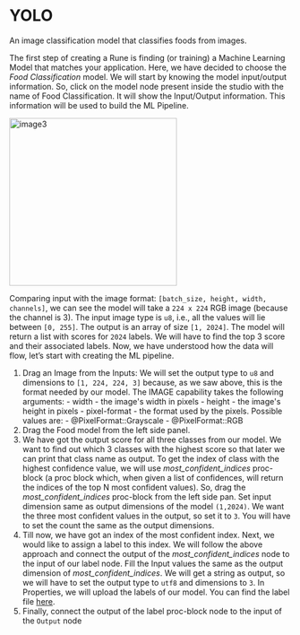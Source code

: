 # YOLO

An image classification model that classifies foods from images.

The first step of creating a Rune is finding (or training) a Machine Learning Model that matches your application. Here, we have decided to choose the _Food Classification_ model. We will start by knowing the model input/output information. So, click on the model node present inside the studio with the name of Food Classification. It will show the Input/Output information. This information will be used to build the ML Pipeline.

<img width="299" alt="image3" src="https://user-images.githubusercontent.com/50593567/156819651-4399f071-539a-483c-9afb-c5821297b381.png"/>

Comparing input with the image format: `[batch_size, height, width, channels]`, we can see the model will take a `224 x 224` RGB image (because the channel is 3). The input image type is `u8`, i.e., all the values will lie between `[0, 255]`. The output is an array of size `[1, 2024]`. The model will return a list with scores for `2024` labels. We will have to find the top 3 score and their associated labels. Now, we have understood how the data will flow, let’s start with creating the ML pipeline.

1. Drag an Image from the Inputs:
   We will set the output type to `u8` and dimensions to `[1, 224, 224, 3]` because, as we saw above, this is the format needed by our model.
   The IMAGE capability takes the following arguments: - width - the image's width in pixels - height - the image's height in pixels - pixel-format - the format used by the pixels. Possible values are: - @PixelFormat::Grayscale - @PixelFormat::RGB
2. Drag the Food model from the left side panel.
3. We have got the output score for all three classes from our model. We want to find out which 3 classes with the highest score so that later we can print that class name as output. To get the index of class with the highest confidence value, we will use _most_confident_indices_ proc-block (a proc block which, when given a list of confidences, will return the indices of the top N most confident values). So, drag the _most_confident_indices_ proc-block from the left side pan. Set input dimension same as output dimensions of the model `(1,2024)`. We want the three most confident values in the output, so set it to `3`. You will have to set the count the same as the output dimensions.
4. Till now, we have got an index of the most confident index. Next, we would like to assign a label to this index. We will follow the above approach and connect the output of the _most_confident_indices_ node to the input of our label node. Fill the Input values the same as the output dimension of _most_confident_indices_. We will get a string as output, so we will have to set the output type to `utf8` and dimensions to `3`. In Properties, we will upload the labels of our model. You can find the label file [here](https://drive.google.com/file/d/1DpfObeIjDeZB_lEHSCQptbo70W5tg1WR/view?usp=sharing).
5. Finally, connect the output of the label proc-block node to the input of the `Output` node

